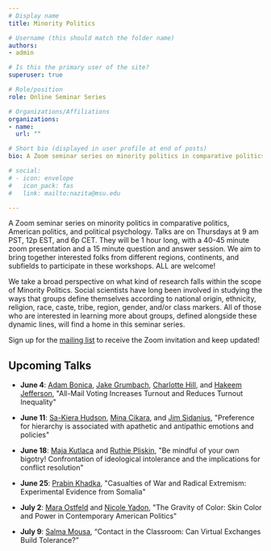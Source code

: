```yaml
---
# Display name
title: Minority Politics

# Username (this should match the folder name)
authors:
- admin

# Is this the primary user of the site?
superuser: true

# Role/position
role: Online Seminar Series

# Organizations/Affiliations
organizations:
- name:
  url: ""

# Short bio (displayed in user profile at end of posts)
bio: A Zoom seminar series on minority politics in comparative politics, American politics, and political psychology.  

# social:
# - icon: envelope
#   icon_pack: fas
#   link: mailto:nazita@msu.edu

---
```


A Zoom seminar series on minority politics in comparative politics, American politics, and political psychology. Talks are on Thursdays at 9 am PST, 12p EST, and 6p CET. They will be 1 hour long, with a 40-45 minute zoom presentation and a 15 minute question and answer session. We aim to bring together interested folks from different regions, continents, and subfields to participate in these workshops. ALL are welcome!

We take a broad perspective on what kind of research falls within the scope of Minority Politics. Social scientists have long been involved in studying the ways that groups define themselves according to national origin, ethnicity, religion, race, caste, tribe, region, gender, and/or class markers. All of those who are interested in learning more about groups, defined alongside these dynamic lines, will find a home in this seminar series.

Sign up for the [mailing list](https://docs.google.com/forms/d/e/1FAIpQLSdqp5JwANqiZNKUmm1avmkbj9-E_pRl5mGVC8esfG3dtaiHKw/viewform) to receive the Zoom invitation and keep updated!

## Upcoming Talks

 - **June 4**: [Adam Bonica](https://web.stanford.edu/~bonica/), [Jake Grumbach](https://www.polisci.washington.edu/people/jake-grumbach), [Charlotte Hill](https://charlottelhill.com/), and [Hakeem Jefferson](https://politicalscience.stanford.edu/people/hakeem-j-jefferson), "All-Mail Voting Increases Turnout and Reduces Turnout Inequality"

 - **June 11**: [Sa-Kiera Hudson](http://www.sakierahudson.com/), [Mina Cikara](http://www.intergroupneurosciencelaboratory.com/), and [Jim Sidanius](https://scholar.harvard.edu/sidanius/home), "Preference for hierarchy is associated with apathetic and antipathic emotions and policies"

 - **June 18**: [Maja Kutlaca](https://scholar.google.com/citations?user=Kv5-f2cAAAAJ&hl=en) and [Ruthie Pliskin](http://www.ruthiepliskin.com/), "Be mindful of your own bigotry! Confrontation of ideological intolerance and the implications for conflict resolution"

 - **June 25**: [Prabin Khadka](http://prabinkhadka.com/), "Casualties of War and Radical Extremism: Experimental Evidence from Somalia"

 - **July 2**: [Mara Ostfeld](https://lsa.umich.edu/polisci/people/faculty/mara-cecilia-ostfeld.html) and [Nicole Yadon](https://sites.lsa.umich.edu/nicoleyadon/), "The Gravity of Color: Skin Color and Power in Contemporary American Politics"

 - **July 9**: [Salma Mousa](https://www.salmamousa.com/), “Contact in the Classroom: Can Virtual Exchanges Build Tolerance?”
